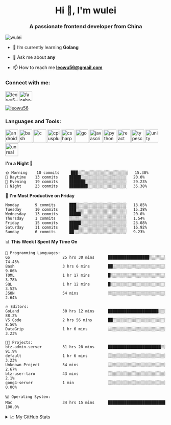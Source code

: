 <h1 align="center">Hi 👋, I'm wulei</h1>
<h3 align="center">A passionate frontend developer from China</h3>

<p align="left"> <img src="https://komarev.com/ghpvc/?username=wulei&label=Profile%20views&color=0e75b6&style=flat" alt="wulei" /> </p>



- 🌱 I’m currently learning **Golang**

- 💬 Ask me about **any**

- 📫 How to reach me **leowu56@gmail.com**


<h3 align="left">Connect with me:</h3>
<p align="left">
<a href="https://twitter.com/leowu56" target="blank"><img align="center" src="https://cdn.jsdelivr.net/npm/simple-icons@3.0.1/icons/twitter.svg" alt="leowu56" height="30" width="40" /></a>
<a href="https://fb.com/facebook.com/leowu056" target="blank"><img align="center" src="https://cdn.jsdelivr.net/npm/simple-icons@3.0.1/icons/facebook.svg" alt="facebook.com/leowu056" height="30" width="40" /></a>
</p>

<p align="left"> <a href="https://twitter.com/leowu56" target="blank"><img src="https://img.shields.io/twitter/follow/leowu56?logo=twitter&style=for-the-badge" alt="leowu56" /></a> </p>

<h3 align="left">Languages and Tools:</h3>
<p align="left"> <a href="https://developer.android.com" target="_blank"> <img src="https://devicons.github.io/devicon/devicon.git/icons/android/android-original-wordmark.svg" alt="android" width="40" height="40"/> </a> <a href="https://www.gnu.org/software/bash/" target="_blank"> <img src="https://www.vectorlogo.zone/logos/gnu_bash/gnu_bash-icon.svg" alt="bash" width="40" height="40"/> </a> <a href="https://www.cprogramming.com/" target="_blank"> <img src="https://devicons.github.io/devicon/devicon.git/icons/c/c-original.svg" alt="c" width="40" height="40"/> </a> <a href="https://www.w3schools.com/cpp/" target="_blank"> <img src="https://devicons.github.io/devicon/devicon.git/icons/cplusplus/cplusplus-original.svg" alt="cplusplus" width="40" height="40"/> </a> <a href="https://www.w3schools.com/cs/" target="_blank"> <img src="https://devicons.github.io/devicon/devicon.git/icons/csharp/csharp-original.svg" alt="csharp" width="40" height="40"/> </a> <a href="https://golang.org" target="_blank"> <img src="https://devicons.github.io/devicon/devicon.git/icons/go/go-original.svg" alt="go" width="40" height="40"/> </a> <a href="https://developer.mozilla.org/en-US/docs/Web/JavaScript" target="_blank"> <img src="https://devicons.github.io/devicon/devicon.git/icons/javascript/javascript-original.svg" alt="javascript" width="40" height="40"/> </a> <a href="https://www.python.org" target="_blank"> <img src="https://devicons.github.io/devicon/devicon.git/icons/python/python-original.svg" alt="python" width="40" height="40"/> </a> <a href="https://reactjs.org/" target="_blank"> <img src="https://devicons.github.io/devicon/devicon.git/icons/react/react-original-wordmark.svg" alt="react" width="40" height="40"/> </a> <a href="https://www.typescriptlang.org/" target="_blank"> <img src="https://devicons.github.io/devicon/devicon.git/icons/typescript/typescript-original.svg" alt="typescript" width="40" height="40"/> </a> <a href="https://unity.com/" target="_blank"> <img src="https://www.vectorlogo.zone/logos/unity3d/unity3d-icon.svg" alt="unity" width="40" height="40"/> </a> <a href="https://unrealengine.com/" target="_blank"> <img src="https://raw.githubusercontent.com/kenangundogan/fontisto/036b7eca71aab1bef8e6a0518f7329f13ed62f6b/icons/svg/brand/unreal-engine.svg" alt="unreal" width="40" height="40"/> </a> </p>


<!--START_SECTION:waka-->
**I'm a Night 🦉** 

```text
🌞 Morning    10 commits     ███░░░░░░░░░░░░░░░░░░░░░░   15.38% 
🌆 Daytime    13 commits     █████░░░░░░░░░░░░░░░░░░░░   20.0% 
🌃 Evening    19 commits     ███████░░░░░░░░░░░░░░░░░░   29.23% 
🌙 Night      23 commits     ████████░░░░░░░░░░░░░░░░░   35.38%

```
📅 **I'm Most Productive on Friday** 

```text
Monday       9 commits      ███░░░░░░░░░░░░░░░░░░░░░░   13.85% 
Tuesday      10 commits     ███░░░░░░░░░░░░░░░░░░░░░░   15.38% 
Wednesday    13 commits     █████░░░░░░░░░░░░░░░░░░░░   20.0% 
Thursday     1 commits      ░░░░░░░░░░░░░░░░░░░░░░░░░   1.54% 
Friday       15 commits     █████░░░░░░░░░░░░░░░░░░░░   23.08% 
Saturday     11 commits     ████░░░░░░░░░░░░░░░░░░░░░   16.92% 
Sunday       6 commits      ██░░░░░░░░░░░░░░░░░░░░░░░   9.23%

```


📊 **This Week I Spent My Time On** 

```text
💬 Programming Languages: 
Go                       25 hrs 30 mins      ██████████████████░░░░░░░   74.45% 
Bash                     3 hrs 6 mins        ██░░░░░░░░░░░░░░░░░░░░░░░   9.06% 
TOML                     1 hr 17 mins        █░░░░░░░░░░░░░░░░░░░░░░░░   3.78% 
SQL                      1 hr 12 mins        █░░░░░░░░░░░░░░░░░░░░░░░░   3.52% 
JSON                     54 mins             ░░░░░░░░░░░░░░░░░░░░░░░░░   2.64%

🔥 Editors: 
GoLand                   30 hrs 12 mins      ██████████████████████░░░   88.2% 
VS Code                  2 hrs 56 mins       ██░░░░░░░░░░░░░░░░░░░░░░░   8.56% 
DataGrip                 1 hr 6 mins         ░░░░░░░░░░░░░░░░░░░░░░░░░   3.23%

🐱‍💻 Projects: 
btz-admin-server         31 hrs 28 mins      ███████████████████████░░   91.9% 
default                  1 hr 6 mins         ░░░░░░░░░░░░░░░░░░░░░░░░░   3.23% 
Unknown Project          54 mins             ░░░░░░░░░░░░░░░░░░░░░░░░░   2.67% 
btz-user-taro            43 mins             ░░░░░░░░░░░░░░░░░░░░░░░░░   2.1% 
gong4-server             1 min               ░░░░░░░░░░░░░░░░░░░░░░░░░   0.06%

💻 Operating System: 
Mac                      34 hrs 15 mins      █████████████████████████   100.0%

```


<!--END_SECTION:waka-->


<!--[![wulei's wakatime stats](https://github-readme-stats.vercel.app/api/wakatime?username=leowu56)](https://github.com/anuraghazra/github-readme-stats)-->


<details>
<summary>📈 My GitHub Stats</summary>
  
<!--<p><img align="left" src="https://github-readme-stats.vercel.app/api/top-langs?username=wulei&show_icons=true&locale=en&layout=compact" alt="wulei" /></p>-->

<p>&nbsp;<img align="center" src="https://github-readme-stats.vercel.app/api?username=wulei&show_icons=true&locale=en" alt="wulei" /></p>

</details>

